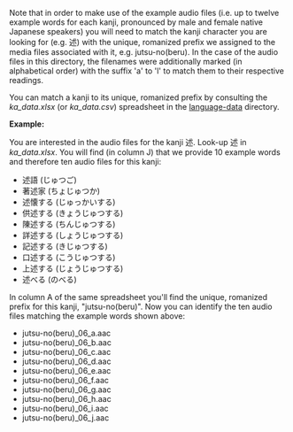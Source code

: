 Note that in order to make use of the example audio files (i.e. up to twelve example words for each kanji, pronounced by male and female native Japanese speakers) you will need to match the kanji character you are looking for (e.g. 述) with the unique, romanized prefix we assigned to the media files associated with it, e.g. jutsu-no(beru). In the case of the audio files in this directory, the filenames were additionally marked (in alphabetical order) with the suffix 'a' to 'l' to match them to their respective readings. 

You can match a kanji to its unique, romanized prefix by consulting the _ka_data.xlsx_ (or _ka_data.csv_) spreadsheet in the [language-data](https://github.com/kintopp/Kanji-alive/tree/master/language-data) directory.

**Example:**

You are interested in the audio files for the kanji 述. Look-up 述 in _ka_data.xlsx_. You will find (in column J) that we provide 10 example words and therefore ten audio files for this kanji:

- 述語 (じゅつご)
- 著述家 (ちょじゅつか)
- 述懐する (じゅっかいする)
- 供述する (きょうじゅつする)
- 陳述する (ちんじゅつする)
- 詳述する (しょうじゅつする)
- 記述する (きじゅつする)
- 口述する (こうじゅつする)
- 上述する (じょうじゅつする)
- 述べる (のべる)


In column A of the same spreadsheet you'll find the unique, romanized prefix for this kanji, "jutsu-no(beru)". Now you can identify the ten audio files matching the example words shown above:

- jutsu-no(beru)_06_a.aac
- jutsu-no(beru)_06_b.aac
- jutsu-no(beru)_06_c.aac
- jutsu-no(beru)_06_d.aac
- jutsu-no(beru)_06_e.aac
- jutsu-no(beru)_06_f.aac
- jutsu-no(beru)_06_g.aac
- jutsu-no(beru)_06_h.aac
- jutsu-no(beru)_06_i.aac
- jutsu-no(beru)_06_j.aac


